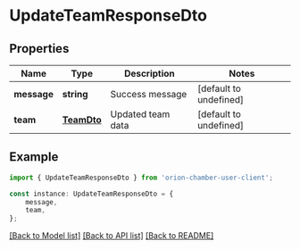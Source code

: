 # UpdateTeamResponseDto


## Properties

Name | Type | Description | Notes
------------ | ------------- | ------------- | -------------
**message** | **string** | Success message | [default to undefined]
**team** | [**TeamDto**](TeamDto.md) | Updated team data | [default to undefined]

## Example

```typescript
import { UpdateTeamResponseDto } from 'orion-chamber-user-client';

const instance: UpdateTeamResponseDto = {
    message,
    team,
};
```

[[Back to Model list]](../README.md#documentation-for-models) [[Back to API list]](../README.md#documentation-for-api-endpoints) [[Back to README]](../README.md)
